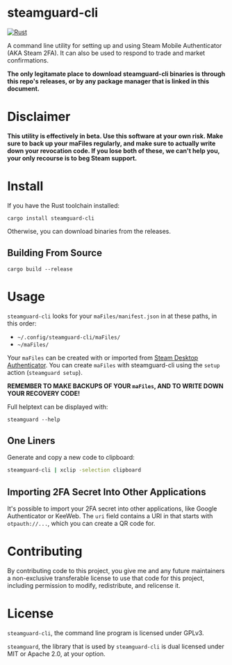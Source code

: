 # steamguard-cli

[![Rust](https://github.com/dyc3/steamguard-cli/actions/workflows/rust.yml/badge.svg)](https://github.com/dyc3/steamguard-cli/actions/workflows/rust.yml)

A command line utility for setting up and using Steam Mobile Authenticator (AKA Steam 2FA). It can also be used to respond to trade and market confirmations.

**The only legitamate place to download steamguard-cli binaries is through this repo's releases, or by any package manager that is linked in this document.**

# Disclaimer
**This utility is effectively in beta. Use this software at your own risk. Make sure to back up your maFiles regularly, and make sure to actually write down your revocation code. If you lose both of these, we can't help you, your only recourse is to beg Steam support.**

# Install

If you have the Rust toolchain installed:
```
cargo install steamguard-cli
```

Otherwise, you can download binaries from the releases.

## Building From Source

```
cargo build --release
```

# Usage
`steamguard-cli` looks for your `maFiles/manifest.json` in at these paths, in this order:
- `~/.config/steamguard-cli/maFiles/`
- `~/maFiles/`

Your `maFiles` can be created with or imported from [Steam Desktop Authenticator][SDA]. You can create `maFiles` with steamguard-cli using the `setup` action (`steamguard setup`).

**REMEMBER TO MAKE BACKUPS OF YOUR `maFiles`, AND TO WRITE DOWN YOUR RECOVERY CODE!**

[SDA]: https://github.com/Jessecar96/SteamDesktopAuthenticator

Full helptext can be displayed with:
```
steamguard --help
```

## One Liners

Generate and copy a new code to clipboard:
```bash
steamguard-cli | xclip -selection clipboard
```

## Importing 2FA Secret Into Other Applications

It's possible to import your 2FA secret into other applications, like Google Authenticator or KeeWeb. The `uri` field contains a URI in that starts with `otpauth://...`, which you can create a QR code for.

# Contributing

By contributing code to this project, you give me and any future maintainers a non-exclusive transferable license to use that code for this project, including permission to modify, redistribute, and relicense it.

# License

`steamguard-cli`, the command line program is licensed under GPLv3.

`steamguard`, the library that is used by `steamguard-cli` is dual licensed under MIT or Apache 2.0, at your option.
